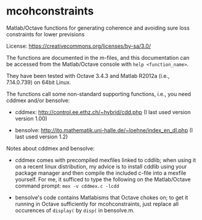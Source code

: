 mcohconstraints
===============

Matlab/Octave functions for generating coherence and avoiding sure loss constraints for lower previsions


License:
    https://creativecommons.org/licenses/by-sa/3.0/


The functions are documented in the m-files, and this documentation can be
accessed from the Matlab/Octave console with ```help <function_name>```.

They have been tested with Octave 3.4.3 and Matlab R2012a
(i.e., 7.14.0.739) on 64bit Linux.

The functions call some non-standard supporting functions, i.e., you need
cddmex and/or bensolve:

* cddmex: 
    http://control.ee.ethz.ch/~hybrid/cdd.php
(I last used version version 1.00)

* bensolve:
    http://ito.mathematik.uni-halle.de/~loehne/index_en_dl.php
(I last used version 1.2)


Notes about cddmex and bensolve:

* cddmex comes with precompiled mexfiles linked to cddlib; when using it on a
recent linux distribution, my advice is to install cddlib using your package
manager and then compile the included c-file into a mexfile yourself.
For me, it sufficed to type the following on the Matlab/Octave command prompt:
```mex -v cddmex.c -lcdd```

* bensolve's code contains Matlabisms that Octave chokes on; to get it running
in Octave sufficiently for mcohconstraints, just replace all occurences of
`display(` by `disp(` in bensolve.m.
